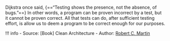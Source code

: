Dijkstra once said, {==“Testing shows the presence, not the absence, of bugs.”==} In other words, a program can be proven incorrect by a test, but it cannot be proven correct. All that tests can do, after sufficient testing effort, is allow us to deem a program to be correct enough for our purposes.

!!! info
    - Source: [Book] Clean Architecture
    - Author: [Robert C. Martin](https://en.wikipedia.org/wiki/Robert_C._Martin)
